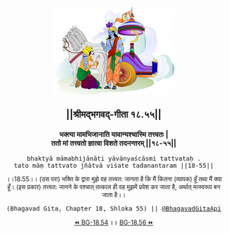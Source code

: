 <center><img src="../../asset/BG.png" alt="#API #bhagavadgitaapi #slok #nodejs #js #api #gitaapi #krishna #hinduism #vedic #ISKCON #shreemadbhagavadgita #technology"/>
<h2>||श्रीमद्‍भगवद्‍-गीता १८.५५||</h2>
<h3>भक्त्या मामभिजानाति यावान्यश्चास्मि तत्त्वतः |<br/>ततो मां तत्त्वतो ज्ञात्वा विशते तदनन्तरम् ||१८-५५||</h3>
<pre>bhaktyā māmabhijānāti yāvānyaścāsmi tattvataḥ .<br/>tato māṃ tattvato jñātvā viśate tadanantaram ||18-55||</pre>
<p>।।18.55।। (उस परा) भक्ति के द्वारा मुझे वह तत्त्वत: जानता है कि मैं कितना (व्यापक) हूँ तथा मैं क्या हूँ। (इस प्रकार) तत्त्वत: जानने के पश्चात् तत्काल ही वह मुझमें प्रवेश कर जाता है, अर्थात् मत्स्वरूप बन जाता है।।</p>
<pre>(Bhagavad Gita, Chapter 18, Shloka 55) || <a href="https://twitter.com/bhagavadgitaapi">@BhagavadGitaApi</a></pre><a href="../../18/54">⏪  BG-18.54</a><b>        ।।        </b><a href="../../18/56">BG-18.56  ⏩</a></center></center>